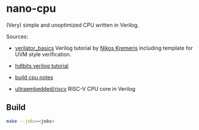 # nano-cpu

(Very) simple and unoptimized CPU written in Verilog.

Sources:

 - [verilator_basics](https://github.com/n-kremeris/verilator_basics/tree/main)
   Verilog tutorial by [Nikos Kremeris](http://itsembedded.com/) including
   template for UVM style verification.

 - [hdlbits verilog tutorial](https://hdlbits.01xz.net/wiki/Main_Page)
 
 - [build cpu notes](https://github.com/hughperkins/cpu-tutorial)

 - [ultraembedded/riscv](https://github.com/ultraembedded/riscv)
   RISC-V CPU core in Verilog

## Build

```bash
make --jobs=<jobs>
```
